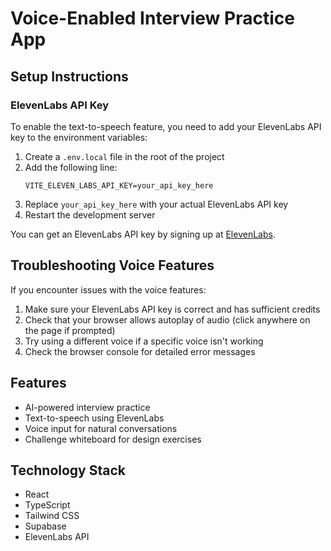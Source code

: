 
# Voice-Enabled Interview Practice App

## Setup Instructions

### ElevenLabs API Key

To enable the text-to-speech feature, you need to add your ElevenLabs API key to the environment variables:

1. Create a `.env.local` file in the root of the project
2. Add the following line:
   ```
   VITE_ELEVEN_LABS_API_KEY=your_api_key_here
   ```
3. Replace `your_api_key_here` with your actual ElevenLabs API key
4. Restart the development server

You can get an ElevenLabs API key by signing up at [ElevenLabs](https://elevenlabs.io).

## Troubleshooting Voice Features

If you encounter issues with the voice features:

1. Make sure your ElevenLabs API key is correct and has sufficient credits
2. Check that your browser allows autoplay of audio (click anywhere on the page if prompted)
3. Try using a different voice if a specific voice isn't working
4. Check the browser console for detailed error messages

## Features

- AI-powered interview practice
- Text-to-speech using ElevenLabs
- Voice input for natural conversations
- Challenge whiteboard for design exercises

## Technology Stack

- React
- TypeScript
- Tailwind CSS
- Supabase
- ElevenLabs API
